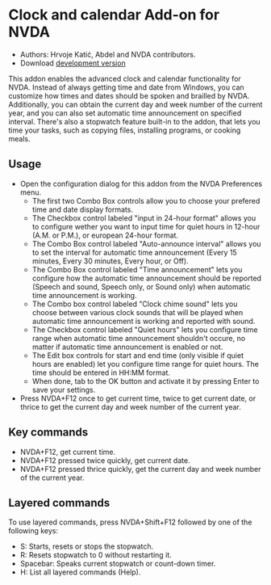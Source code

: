# Clock and calendar Add-on for NVDA #

* Authors: Hrvoje Katić, Abdel and NVDA contributors.
* Download [development version](https://ci.appveyor.com/project/HrvojeKati/clock/build/artifacts)

This addon enables the advanced clock and calendar functionality for NVDA. Instead of always getting time and date from Windows, you can customize how times and dates should be spoken and brailled by NVDA. Additionally, you can obtain the current day and week number of the current year, and you can also set automatic time announcement on specified interval. There's also a stopwatch feature built-in to the addon, that lets you time your tasks, such as copying files, installing programs, or cooking meals.

## Usage

*	Open the configuration dialog for this addon from the NVDA Preferences menu.
	*	The first two Combo Box controls allow you to choose your prefered time and date display formats.
	*	The Checkbox control labeled "input in 24-hour format" allows you to configure wether you want to input time for quiet hours in 12-hour (A.M. or P.M.), or european 24-hour format.
	*	The Combo Box control labeled "Auto-announce interval" allows you to set the interval for automatic time announcement (Every 15 minutes, Every 30 minutes, Every hour, or Off).
	*	The Combo Box control labeled "Time announcement" lets you configure how the automatic time announcement should be reported (Speech and sound, Speech only, or Sound only) when automatic time announcement is working.
	*	The Combo box control labeled "Clock chime sound" lets you choose between various clock sounds that will be played when automatic time announcement is working and reported with sound.
	*	The Checkbox control labeled "Quiet hours" lets you configure time range when automatic time announcement shouldn't occure, no matter if automatic time announcement is enabled or not.
	*	The Edit box controls for start and end time (only visible if quiet hours are enabled) let you configure time range for quiet hours. The time should be entered in HH:MM format.
	*	When done, tab to the OK button and activate it by pressing Enter to save your settings.
*	Press NVDA+F12 once to get current time, twice to get current date, or thrice to get the current day and week number of the current year.

## Key commands

- NVDA+F12, get current time.
- NVDA+F12 pressed twice quickly, get current date.
- NVDA+F12 pressed thrice quickly, get the current day and week number of the current year.

## Layered commands

To use layered commands, press NVDA+Shift+F12 followed by one of the following keys:

- S: Starts, resets or stops the stopwatch.
- R: Resets stopwatch to 0 without restarting it.
- Spacebar: Speaks current stopwatch or count-down timer.
- H: List all layered commands (Help).

